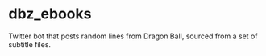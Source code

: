 # dbz_ebooks
Twitter bot that posts random lines from Dragon Ball, sourced from a set of subtitle files.
